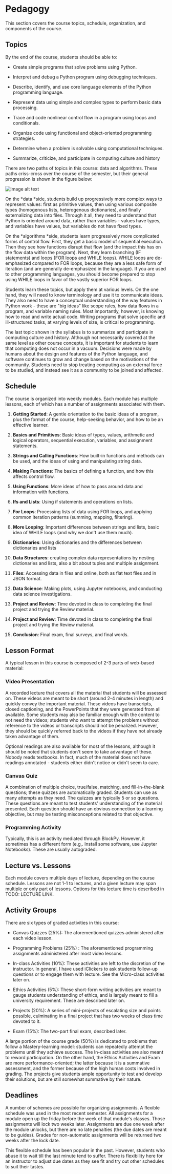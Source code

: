 # Pedagogy

This section covers the course topics, schedule, organization, and components of the course.

## Topics

By the end of the course, students should be able to:

* Create simple programs that solve problems using Python.

* Interpret and debug a Python program using debugging techniques.

* Describe, identify, and use core language elements of the Python programming language.

* Represent data using simple and complex types to perform basic data processing.

* Trace and code nonlinear control flow in a program using loops and conditionals.

* Organize code using functional and object-oriented programming strategies.

* Determine when a problem is solvable using computational techniques.

* Summarize, criticize, and participate in computing culture and history

There are two paths of topics in this course: data and algorithms. These paths criss-cross over the course of the semester, but their general progression is shown in the figure below:

![image alt text](images/concept_map.png)

On the *data *side, students build up progressively more complex ways to represent values: first as primitive values, then using various composite types (homogenous lists, heterogenous dictionaries), and finally externalizing data into files. Through it all, they need to understand that Python is oriented around data, rather than variables - values have types, and variables have values, but variables do not have fixed types.

On the *algorithms *side, students learn progressively more complicated forms of control flow. First, they get a basic model of sequential execution. Then they see how functions disrupt that flow (and the impact this has on the flow data within the program). Next, they learn branching (IF statements) and loops (FOR loops and WHILE loops). WHILE loops are de-emphasized compared to FOR loops, because they are a less safe form of iteration (and are generally de-emphasized in the language). If you are used to other programming languages, you should become prepared to stop using WHILE loops in favor of the vastly superior FOR loops.

Students learn these topics, but apply them at various levels. On the one hand, they will need to know terminology and use it to communicate ideas. They also need to have a conceptual understanding of the way features in Python work - these are "big ideas" like scope rules, how data flows in a program, and variable naming rules. Most importantly, however, is knowing how to read and write actual code. Writing programs that solve specific and ill-structured tasks, at varying levels of size, is critical to programming.

The last topic shown in the syllabus is to summarize and participate in computing culture and history. Although not necessarily covered at the same level as other course concepts, it is important for students to learn that computing does not occur in a vacuum. Decisions were made by humans about the design and features of the Python language, and software continues to grow and change based on the motivations of the community. Students need to stop treating computing as an external force to be studied, and instead see it as a community to be joined and affected.

## Schedule

The course is organized into weekly modules. Each module has multiple lessons, each of which has a number of assignments associated with them.

1. **Getting Started**: A gentle orientation to the basic ideas of a program, plus the format of the course, help-seeking behavior, and how to be an effective learner.

2. **Basics and Primitives**: Basic ideas of types, values, arithmetic and logical operators, sequential execution, variables, and assignment statements.

3. **Strings and Calling Functions**: How built-in functions and methods can be used, and the ideas of using and manipulating string data.

4. **Making Functions**: The basics of defining a function, and how this affects control flow.

5. **Using Functions**: More ideas of how to pass around data and information with functions.

6. **Ifs and Lists**: Using if statements and operations on lists.

7. **For Loops**: Processing lists of data using FOR loops, and applying common iteration patterns (summing, mapping, filtering).

8. **More Looping**: Important differences between strings and lists, basic idea of WHILE loops (and why we don't use them much).

9. **Dictionaries**: Using dictionaries and the differences between dictionaries and lists

10. **Data Structures**: creating complex data representations by nesting dictionaries and lists, also a bit about tuples and multiple assignment.

11. **Files**: Accessing data in files and online, both as flat text files and in JSON format.

12. **Data Science**: Making plots, using Jupyter notebooks, and conducting data science investigations.

13. **Project and Review**: Time devoted in class to completing the final project and trying the Review material.

14. **Project and Review**: Time devoted in class to completing the final project and trying the Review material.

15. **Conclusion**: Final exam, final surveys, and final words.

## Lesson Format

A typical lesson in this course is composed of 2-3 parts of web-based material:

### Video Presentation

A recorded lecture that covers all the material that students will be assessed on. These videos are meant to be short (around 2-4 minutes in length) and quickly convey the important material. These videos have transcripts, closed captioning, and the PowerPoints that they were generated from all available. Some students may also be familiar enough with the content to not need the videos; students who want to attempt the problems without reference to the videos or transcripts should not be penalized. However, they should be quickly referred back to the videos if they have not already taken advantage of them.

Optional readings are also available for most of the lessons, although it should be noted that students don't seem to take advantage of these. Nobody reads textbooks. In fact, much of the material does not have readings annotated - students either didn't notice or didn't seem to care.

### Canvas Quiz

A combination of multiple choice, true/false, matching, and fill-in-the-blank questions; these quizzes are automatically graded. Students can use as many attempts as they need. The quizzes are typically 5 or so questions. These questions are meant to test students' understanding of the material presented. Each question should have an obvious connection to a learning objective, but may be testing misconceptions related to that objective. 

### Programming Activity

Typically, this is an activity mediated through BlockPy. However, it sometimes has a different form (e.g,. Install some software, use Jupyter Notebooks). These are usually autograded.

## Lecture vs. Lessons

Each module covers multiple days of lecture, depending on the course schedule. Lessons are not 1-1 to lectures, and a given lecture may span multiple or only part of lessons. Options for this lecture time is described in TODO: LECTURE LINK. 

## Activity Groups

There are six types of graded activities in this course:

* Canvas Quizzes (25%): The aforementioned quizzes administered after each video lesson.

* Programming Problems (25%) : The aforementioned programming assignments administered after most video lessons.

* In-class Activities (10%): These activities are left to the discretion of the instructor. In general, I have used iClickers to ask students follow-up questions or to engage them with lecture. See the Micro-class activities later on.

* Ethics Activities (5%): These short-form writing activities are meant to gauge students understanding of ethics, and is largely meant to fill a university requirement. These are described later on.

* Projects (20%): A series of mini-projects of escalating size and points possible, culminating in a final project that has two weeks of class time devoted to it.

* Exam (15%): The two-part final exam, described later.

A large portion of the course grade (50%) is dedicated to problems that follow a Mastery-learning model: students can repeatedly attempt the problems until they achieve success. The In-class activities are also meant to reward participation. On the other hand, the Ethics Activities and Exam are more performance-oriented; the latter because it is a summative assessment, and the former because of the high human costs involved in grading. The projects give students ample opportunity to test and develop their solutions, but are still somewhat summative by their nature.

## Deadlines

A number of schemes are possible for organizing assignments. A flexible schedule was used in the most recent semester. All assignments for a module open up the friday before the week of that module's classes. Those assignments will lock two weeks later. Assignments are due one week after the module unlocks, but there are no late penalties (the due dates are meant to be guides). Grades for non-automatic assignments will be returned two weeks after the lock date.

This flexible schedule has been popular in the past. However, students who abuse it to wait till the last minute tend to suffer. There is flexibility here for an instructor to adjust due dates as they see fit and try out other schedules to suit their tastes.